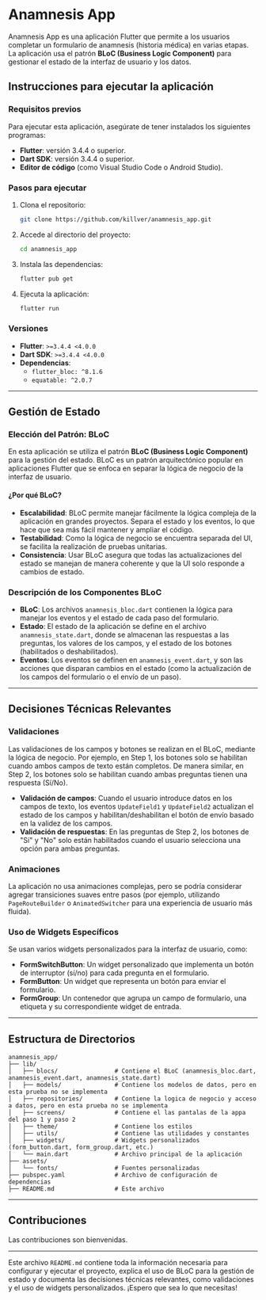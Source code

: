 # Anamnesis App

Anamnesis App es una aplicación Flutter que permite a los usuarios completar un formulario de anamnesis (historia médica) en varias etapas. La aplicación usa el patrón **BLoC (Business Logic Component)** para gestionar el estado de la interfaz de usuario y los datos.

## Instrucciones para ejecutar la aplicación

### Requisitos previos

Para ejecutar esta aplicación, asegúrate de tener instalados los siguientes programas:

- **Flutter**: versión 3.4.4 o superior.
- **Dart SDK**: versión 3.4.4 o superior.
- **Editor de código** (como Visual Studio Code o Android Studio).

### Pasos para ejecutar

1. Clona el repositorio:
   ```bash
   git clone https://github.com/killver/anamnesis_app.git
   ```
2. Accede al directorio del proyecto:
   ```bash
   cd anamnesis_app
   ```
3. Instala las dependencias:
   ```bash
   flutter pub get
   ```
4. Ejecuta la aplicación:
   ```bash
   flutter run
   ```

### Versiones

- **Flutter**: `>=3.4.4 <4.0.0`
- **Dart SDK**: `>=3.4.4 <4.0.0`
- **Dependencias**:
  - `flutter_bloc: ^8.1.6`
  - `equatable: ^2.0.7`

---

## Gestión de Estado

### Elección del Patrón: BLoC

En esta aplicación se utiliza el patrón **BLoC (Business Logic Component)** para la gestión del estado. BLoC es un patrón arquitectónico popular en aplicaciones Flutter que se enfoca en separar la lógica de negocio de la interfaz de usuario.

#### ¿Por qué BLoC?

- **Escalabilidad**: BLoC permite manejar fácilmente la lógica compleja de la aplicación en grandes proyectos. Separa el estado y los eventos, lo que hace que sea más fácil mantener y ampliar el código.
- **Testabilidad**: Como la lógica de negocio se encuentra separada del UI, se facilita la realización de pruebas unitarias.
- **Consistencia**: Usar BLoC asegura que todas las actualizaciones del estado se manejan de manera coherente y que la UI solo responde a cambios de estado.

### Descripción de los Componentes BLoC

- **BLoC**: Los archivos `anamnesis_bloc.dart` contienen la lógica para manejar los eventos y el estado de cada paso del formulario.
- **Estado**: El estado de la aplicación se define en el archivo `anamnesis_state.dart`, donde se almacenan las respuestas a las preguntas, los valores de los campos, y el estado de los botones (habilitados o deshabilitados).
- **Eventos**: Los eventos se definen en `anamnesis_event.dart`, y son las acciones que disparan cambios en el estado (como la actualización de los campos del formulario o el envío de un paso).

---

## Decisiones Técnicas Relevantes

### Validaciones

Las validaciones de los campos y botones se realizan en el BLoC, mediante la lógica de negocio. Por ejemplo, en Step 1, los botones solo se habilitan cuando ambos campos de texto están completos. De manera similar, en Step 2, los botones solo se habilitan cuando ambas preguntas tienen una respuesta (Sí/No).

- **Validación de campos**: Cuando el usuario introduce datos en los campos de texto, los eventos `UpdateField1` y `UpdateField2` actualizan el estado de los campos y habilitan/deshabilitan el botón de envío basado en la validez de los campos.
- **Validación de respuestas**: En las preguntas de Step 2, los botones de "Sí" y "No" solo están habilitados cuando el usuario selecciona una opción para ambas preguntas.

### Animaciones

La aplicación no usa animaciones complejas, pero se podría considerar agregar transiciones suaves entre pasos (por ejemplo, utilizando `PageRouteBuilder` o `AnimatedSwitcher` para una experiencia de usuario más fluida).

### Uso de Widgets Específicos

Se usan varios widgets personalizados para la interfaz de usuario, como:

- **FormSwitchButton**: Un widget personalizado que implementa un botón de interruptor (sí/no) para cada pregunta en el formulario.
- **FormButton**: Un widget que representa un botón para enviar el formulario.
- **FormGroup**: Un contenedor que agrupa un campo de formulario, una etiqueta y su correspondiente widget de entrada.

---

## Estructura de Directorios

```
anamnesis_app/
├── lib/
│   ├── blocs/                # Contiene el BLoC (anamnesis_bloc.dart, anamnesis_event.dart, anamnesis_state.dart)
│   ├── models/               # Contiene los modelos de datos, pero en esta prueba no se implementa
│   ├── repositories/         # Contiene la logica de negocio y acceso a datos, pero en esta prueba no se implementa
│   ├── screens/              # Contiene el las pantalas de la appa del paso 1 y paso 2
│   ├── theme/                # Contiene los estilos
│   ├── utils/                # Contiene las utilidades y constantes
│   ├── widgets/              # Widgets personalizados (form_button.dart, form_group.dart, etc.)
│   └── main.dart             # Archivo principal de la aplicación
├── assets/
│   └── fonts/                # Fuentes personalizadas
├── pubspec.yaml              # Archivo de configuración de dependencias
├── README.md                 # Este archivo
```

---

## Contribuciones

Las contribuciones son bienvenidas. 

---

Este archivo `README.md` contiene toda la información necesaria para configurar y ejecutar el proyecto, explica el uso de BLoC para la gestión de estado y documenta las decisiones técnicas relevantes, como validaciones y el uso de widgets personalizados. ¡Espero que sea lo que necesitas!